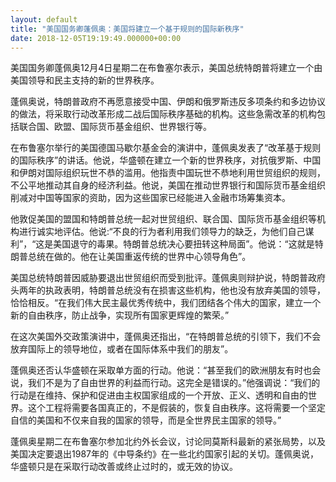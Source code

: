 ```yaml
---
layout: default
title: "美国国务卿蓬佩奥：美国将建立一个基于规则的国际新秩序"
date: 2018-12-05T19:19:49.000000+00:00
---
```


美国国务卿蓬佩奥12月4日星期二在布鲁塞尔表示，美国总统特朗普将建立一个由美国领导和民主支持的新的世界秩序。

蓬佩奥说，特朗普政府不再愿意接受中国、伊朗和俄罗斯违反多项条约和多边协议的做法，将采取行动改革形成二战后国际秩序基础的机构。这些急需改革的机构包括联合国、欧盟、国际货币基金组织、世界银行等。

在布鲁塞尔举行的美国德国马歇尔基金会的演讲中，蓬佩奥发表了“改革基于规则的国际秩序”的讲话。他说，华盛顿在建立一个新的世界秩序，对抗俄罗斯、中国和伊朗对国际组织玩世不恭的滥用。他指责中国玩世不恭地利用世贸组织的规则，不公平地推动其自身的经济利益。他说，美国在推动世界银行和国际货币基金组织削减对中国等国家的资助，因为这些国家已经能进入金融市场筹集资本。

他敦促美国的盟国和特朗普总统一起对世贸组织、联合国、国际货币基金组织等机构进行诚实地评估。他说:“不良的行为者利用我们领导力的缺乏，为他们自己谋利”，“这是美国退守的毒果。特朗普总统决心要扭转这种局面”。他说：“这就是特朗普总统在做的。他在让美国重返传统的世界中心领导角色”。

美国总统特朗普因威胁要退出世贸组织而受到批评。蓬佩奥则辩护说，特朗普政府头两年的执政表明，特朗普总统没有在损害这些机构，他也没有放弃美国的领导，恰恰相反。“在我们伟大民主最优秀传统中，我们团结各个伟大的国家，建立一个新的自由秩序，防止战争，实现所有国家更辉煌的繁荣。”

在这次美国外交政策演讲中，蓬佩奥还指出，“在特朗普总统的引领下，我们不会放弃国际上的领导地位，或者在国际体系中我们的朋友”。

蓬佩奥还否认华盛顿在采取单方面的行动。他说：“甚至我们的欧洲朋友有时也会说，我们不是为了自由世界的利益而行动。这完全是错误的。”他强调说：“我们的行动是在维持、保护和促进由主权国家组成的一个开放、正义、透明和自由的世界。这个工程将需要各国真正的，不是假装的，恢复自由秩序。这将需要一个坚定自信的美国和不仅来自我的国家的领导，而是全世界民主国家的领导。”

蓬佩奥星期二在布鲁塞尔参加北约外长会议，讨论同莫斯科最新的紧张局势，以及美国决定要退出1987年的《中导条约》在一些北约国家引起的关切。蓬佩奥说，华盛顿只是在采取行动改善或终止过时的，或无效的协议。

